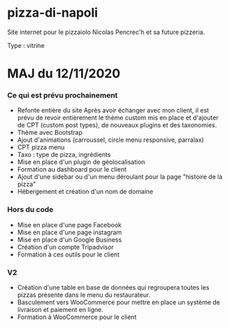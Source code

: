 # pizza-di-napoli

Site internet pour le pizzaiolo Nicolas Pencrec'h et sa future pizzeria.

Type : vitrine

# MAJ du 12/11/2020

### Ce qui est prévu prochainement 

- Refonte entière du site 
Après avoir échanger avec mon client, il est prévu de revoir entièrement le thème custom mis en place et d'ajouter de CPT (custom post types), de nouveaux plugins et des taxonomies. 
- Thème avec Bootstrap
- Ajout d'animations (carroussel, circle menu responsive, parralax) 
- CPT pizza menu 
- Taxo : type de pizza, ingrédients
- Mise en place d'un plugin de géolocalisation 
- Formation au dashboard pour le client
- Ajout d'une sidebar ou d'un menu déroulant pour la page "histoire de la pizza"
- Hébergement et création d'un nom de domaine

### Hors du code 
 
- Mise en place d'une page Facebook
- Mise en place d'une page instagram 
- Mise en place d'un Google Business
- Création d'un compte Tripadvisor 
- Formation à ces outils pour le client

### V2 

- Création d'une table en base de données qui regroupera toutes les pizzas présente dans le menu du restaurateur. 
- Basculement vers WooCommerce pour mettre en place un système de livraison et paiement en ligne. 
- Formation à WooCommerce pour le client
